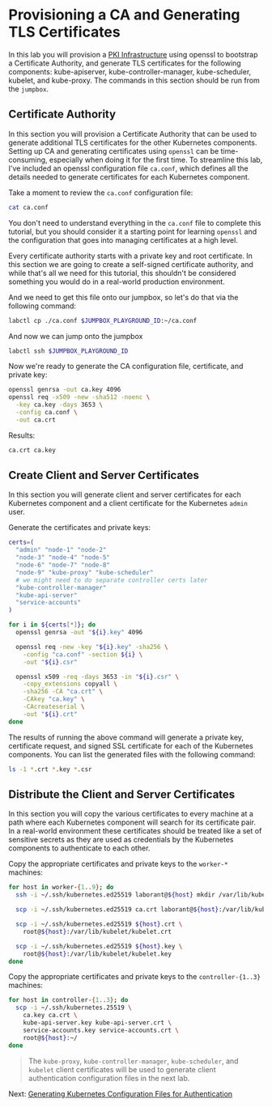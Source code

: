 # Provisioning a CA and Generating TLS Certificates

In this lab you will provision a [PKI Infrastructure](https://en.wikipedia.org/wiki/Public_key_infrastructure) using openssl to bootstrap a Certificate Authority, and generate TLS certificates for the following components: kube-apiserver, kube-controller-manager, kube-scheduler, kubelet, and kube-proxy. The commands in this section should be run from the `jumpbox`.

## Certificate Authority

In this section you will provision a Certificate Authority that can be used to generate additional TLS certificates for the other Kubernetes components. Setting up CA and generating certificates using `openssl` can be time-consuming, especially when doing it for the first time. To streamline this lab, I've included an openssl configuration file `ca.conf`, which defines all the details needed to generate certificates for each Kubernetes component.

Take a moment to review the `ca.conf` configuration file:

```bash
cat ca.conf
```

You don't need to understand everything in the `ca.conf` file to complete this tutorial, but you should consider it a starting point for learning `openssl` and the configuration that goes into managing certificates at a high level.

Every certificate authority starts with a private key and root certificate. In this section we are going to create a self-signed certificate authority, and while that's all we need for this tutorial, this shouldn't be considered something you would do in a real-world production environment.

And we need to get this file onto our jumpbox, so let's do that via the following command:

```sh
labctl cp ./ca.conf $JUMPBOX_PLAYGROUND_ID:~/ca.conf
```

And now we can jump onto the jumpbox

```sh
labctl ssh $JUMPBOX_PLAYGROUND_ID
```

Now we're ready to generate the CA configuration file, certificate, and private key:

```sh
openssl genrsa -out ca.key 4096
openssl req -x509 -new -sha512 -noenc \
  -key ca.key -days 3653 \
  -config ca.conf \
  -out ca.crt
```

Results:

```sh
ca.crt ca.key
```

## Create Client and Server Certificates

In this section you will generate client and server certificates for each Kubernetes component and a client certificate for the Kubernetes `admin` user.

Generate the certificates and private keys:

```sh
certs=(
  "admin" "node-1" "node-2"
  "node-3" "node-4" "node-5"
  "node-6" "node-7" "node-8"
  "node-9" "kube-proxy" "kube-scheduler"
  # we might need to do separate controller certs later
  "kube-controller-manager"
  "kube-api-server"
  "service-accounts"
)
```

```bash
for i in ${certs[*]}; do
  openssl genrsa -out "${i}.key" 4096

  openssl req -new -key "${i}.key" -sha256 \
    -config "ca.conf" -section ${i} \
    -out "${i}.csr"

  openssl x509 -req -days 3653 -in "${i}.csr" \
    -copy_extensions copyall \
    -sha256 -CA "ca.crt" \
    -CAkey "ca.key" \
    -CAcreateserial \
    -out "${i}.crt"
done
```

The results of running the above command will generate a private key, certificate request, and signed SSL certificate for each of the Kubernetes components. You can list the generated files with the following command:

```bash
ls -1 *.crt *.key *.csr
```

## Distribute the Client and Server Certificates

In this section you will copy the various certificates to every machine at a path where each Kubernetes component will search for its certificate pair. In a real-world environment these certificates should be treated like a set of sensitive secrets as they are used as credentials by the Kubernetes components to authenticate to each other.

Copy the appropriate certificates and private keys to the `worker-*` machines:

```sh
for host in worker-{1..9}; do
  ssh -i ~/.ssh/kubernetes.ed25519 laborant@${host} mkdir /var/lib/kubelet/

  scp -i ~/.ssh/kubernetes.ed25519 ca.crt laborant@${host}:/var/lib/kubelet/

  scp -i ~/.ssh/kubernetes.ed25519 ${host}.crt \
    root@${host}:/var/lib/kubelet/kubelet.crt

  scp -i ~/.ssh/kubernetes.ed25519 ${host}.key \
    root@${host}:/var/lib/kubelet/kubelet.key
done
```

Copy the appropriate certificates and private keys to the `controller-{1..3}` machines:

```sh
for host in controller-{1..3}; do
  scp -i ~/.ssh/kubernetes.25519 \
    ca.key ca.crt \
    kube-api-server.key kube-api-server.crt \
    service-accounts.key service-accounts.crt \
    root@${host}:~/
done
```

> The `kube-proxy`, `kube-controller-manager`, `kube-scheduler`, and `kubelet` client certificates will be used to generate client authentication configuration files in the next lab.

Next: [Generating Kubernetes Configuration Files for Authentication](05-kubernetes-configuration-files.md)
